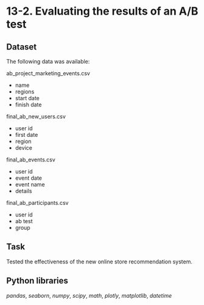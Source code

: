 # 13-2. Evaluating the results of an A/B test

## Dataset

The following data was available:

ab_project_marketing_events.csv 
* name
* regions
* start date
* finish date

final_ab_new_users.csv 
* user id
* first date 
* region 
* device 

final_ab_events.csv 
* user id 
* event date 
* event name
* details 

final_ab_participants.csv
* user id  
* ab test  
* group  

## Task

Tested the effectiveness of the new online store recommendation system.

## Python libraries

*pandas*, *seaborn*, *numpy*, *scipy*, *math*, *plotly*, *matplotlib*, *datetime*

